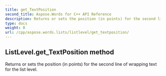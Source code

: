 ```yaml
---
title: get_TextPosition
second_title: Aspose.Words for C++ API Reference
description: Returns or sets the position (in points) for the second line of wrapping text for the list level. 
type: docs
weight: 0
url: /cpp/aspose.words.lists/listlevel/get_textposition/
---
```

## ListLevel.get_TextPosition method


Returns or sets the position (in points) for the second line of wrapping text for the list level. 

